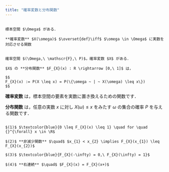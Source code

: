```yaml
---
title: "確率変数と分布関数"
---
```


~~~definition:確率変数

標本空間 $\Omega$ がある．

**確率変数** $X(\omega)$ $\overset{def}\iff$ $\omega \in \Omega$ に実数を対応させる関数

~~~

~~~definition:分布関数

確率空間 $(\Omega,\ \mathscr{F},\ P)$，確率変数 $X$ がある．

$X$ の **分布関数** $F_{X}(x) : R \rightarrow [0,\ 1]$ は，

$$
F_{X}(x) := P(X \leq x) = P(\{\omega ~ | ~ X(\omega) \leq x\})
$$

~~~

**確率変数** は，標本空間の要素を実数に置き換えるための関数です．

**分布関数** は，任意の実数 $x$ に対し $X(\omega) \leq x$ をみたす $\omega$ の集合の確率 $P$ を与える関数です．

~~~theorem:分布関数の性質

$(1)$ $\textcolor{blue}{0 \leq F_{X}(x) \leq 1} \quad for \quad {}^{\forall} x \in \R$

$(2)$ **非減少関数** $\quad$ $x_{1} < x_{2} \implies F_{X}(x_{1}) \leq F_{X}(x_{2})$

$(3)$ $\textcolor{blue}{F_{X}(-\infty) = 0,\ F_{X}(\infty) = 1}$

$(4)$ **右連続** $\quad$ $F_{X}(x) = F_{X}(x+)$

~~~
